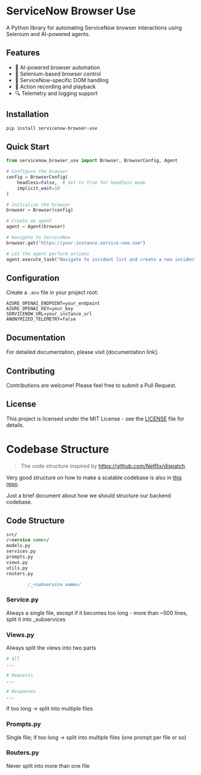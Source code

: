 # ServiceNow Browser Use

A Python library for automating ServiceNow browser interactions using Selenium and AI-powered agents.

## Features

- 🤖 AI-powered browser automation
- 🔄 Selenium-based browser control
- 🎯 ServiceNow-specific DOM handling
- 📝 Action recording and playback
- 🔍 Telemetry and logging support

## Installation

```bash
pip install servicenow-browser-use
```

## Quick Start

```python
from servicenow_browser_use import Browser, BrowserConfig, Agent

# Configure the browser
config = BrowserConfig(
    headless=False,  # Set to True for headless mode
    implicit_wait=10
)

# Initialize the browser
browser = Browser(config)

# Create an agent
agent = Agent(browser)

# Navigate to ServiceNow
browser.get("https://your-instance.service-now.com")

# Let the agent perform actions
agent.execute_task("Navigate to incident list and create a new incident")
```

## Configuration

Create a `.env` file in your project root:

```env
AZURE_OPENAI_ENDPOINT=your_endpoint
AZURE_OPENAI_KEY=your_key
SERVICENOW_URL=your_instance_url
ANONYMIZED_TELEMETRY=false
```

## Documentation

For detailed documentation, please visit [documentation link].

## Contributing

Contributions are welcome! Please feel free to submit a Pull Request.

## License

This project is licensed under the MIT License - see the [LICENSE](LICENSE) file for details.

# Codebase Structure

> The code structure inspired by https://github.com/Netflix/dispatch.

Very good structure on how to make a scalable codebase is also in [this repo](https://github.com/zhanymkanov/fastapi-best-practices).

Just a brief document about how we should structure our backend codebase.

## Code Structure

```markdown
src/
/<service name>/
models.py
services.py
prompts.py
views.py
utils.py
routers.py

    	/_<subservice name>/
```

### Service.py

Always a single file, except if it becomes too long - more than ~500 lines, split it into \_subservices

### Views.py

Always split the views into two parts

```python
# All
...

# Requests
...

# Responses
...
```

If too long → split into multiple files

### Prompts.py

Single file; if too long → split into multiple files (one prompt per file or so)

### Routers.py

Never split into more than one file
